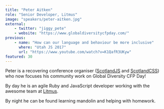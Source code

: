 ```yaml
---
title: "Peter Aitken"
role: "Senior Developer, Litmus"
image: "speakers/peter-aitken.jpg"
external:
    - twitter: "jiggy_pete"
    - website: "https://www.globaldiversitycfpday.com/"
previous:
    - name: "How can our language and behaviour be more inclusive"
      where: "Utah JS 2017"
      url: "https://www.youtube.com/watch?v=K1QafR3UKyw"
featured: 30
---
```

Peter is a recovering conference organiser ([ScotlandJS](http://scotlandjs.com/) and [ScotlandCSS](http://scotlandcss.com/)) who now focuses his community work on Global Diversity CFP Day!

By day he is an agile Ruby and JavaScript developer working with the awesome team at [Litmus](https://litmus.com/).

By night he can be found learning mandolin and helping with homework.
